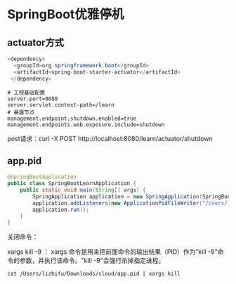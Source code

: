 # SpringBoot优雅停机
## actuator方式

```java
<dependency>
  <groupId>org.springframework.boot</groupId>
  <artifactId>spring-boot-starter-actuator</artifactId>
 </dependency>
```

```properties
# 工程基础配置
server.port=8080
server.servlet.context-path=/learn
# 暴露节点
management.endpoint.shutdown.enabled=true
management.endpoints.web.exposure.include=shutdown
```

post请求：curl -X POST http://localhost:8080/learn/actuator/shutdown

## app.pid

```java
@SpringBootApplication
public class SpringBootLearnApplication {
    public static void main(String[] args) {
        SpringApplication application = new SpringApplication(SpringBootLearnApplication.class);
        application.addListeners(new ApplicationPidFileWriter("/Users/lizhifu/Downloads/cloud/app.pid"));
        application.run();
    }
}
```

关闭命令：

xargs kill -9 ： xargs 命令是用来把前面命令的输出结果（PID）作为"kill -9"命令的参数，并执行该命令。"kill -9"会强行杀掉指定进程。 

```shell
cat /Users/lizhifu/Downloads/cloud/app.pid | xargs kill
```

